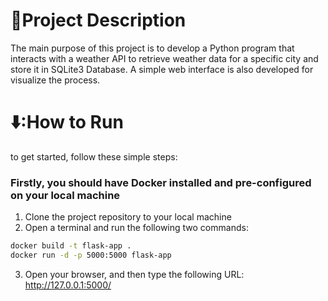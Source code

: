 # :memo:Project Description
The main purpose of this project is to develop a Python program that interacts with a weather API to retrieve weather data for a specific city and store it in SQLite3 Database. A simple web interface is also developed for visualize the process.

# ⬇️:How to Run
to get started, follow these simple steps:
### Firstly, you should have Docker installed and pre-configured on your local machine
1. Clone the project repository to your local machine
2. Open a terminal and run the following two commands:
``` bash
docker build -t flask-app .
docker run -d -p 5000:5000 flask-app
```
3. Open your browser, and then type the following URL:
   http://127.0.0.1:5000/
